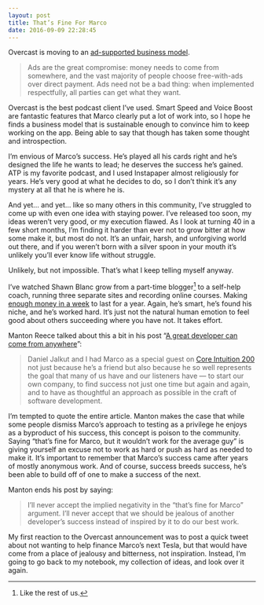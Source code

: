 ```yaml
---
layout: post
title: That’s Fine For Marco
date: 2016-09-09 22:28:45
---
```


Overcast is moving to an [ad-supported business model][1].

> Ads are the great compromise: money needs to come from somewhere, and the vast majority of people choose free-with-ads over direct payment. Ads need not be a bad thing: when implemented respectfully, all parties can get what they want.

Overcast is the best podcast client I’ve used. Smart Speed and Voice Boost are fantastic features that Marco clearly put a lot of work into, so I hope he finds a business model that is sustainable enough to convince him to keep working on the app. Being able to say that though has taken some thought and introspection.

I’m envious of Marco’s success. He’s played all his cards right and he’s designed the life he wants to lead; he deserves the success he’s gained. ATP is my favorite podcast, and I used Instapaper almost religiously for years. He’s very good at what he decides to do, so I don’t think it’s any mystery at all that he is where he is. 

And yet… and yet… like so many others in this community, I’ve struggled to come up with even one idea with staying power. I’ve released too soon, my ideas weren’t very good, or my execution flawed. As I look at turning 40 in a few short months, I’m finding it harder than ever not to grow bitter at how some make it, but most do not. It’s an unfair, harsh, and unforgiving world out there, and if you weren’t born with a silver spoon in your mouth it’s unlikely you’ll ever know life without struggle. 

Unlikely, but not impossible. That’s what I keep telling myself anyway.

I’ve watched Shawn Blanc grow from a part-time blogger[^1] to a self-help coach, running three separate sites and recording online courses. Making [enough money in a week][2] to last for a year. Again, he’s smart, he’s found his niche, and he’s worked hard. It’s just not the natural human emotion to feel good about others succeeding where you have not. It takes effort.

Manton Reece talked about this a bit in his post “[A great developer can come from anywhere][3]”:

> Daniel Jalkut and I had Marco as a special guest on [Core Intuition 200][4] not just because he’s a friend but also because he so well represents the goal that many of us have and our listeners have — to start our own company, to find success not just one time but again and again, and to have as thoughtful an approach as possible in the craft of software development.

I’m tempted to quote the entire article. Manton makes the case that while some people dismiss Marco’s approach to testing as a privilege he enjoys as a byproduct of his success, this concept is poison to the community. Saying “that’s fine for Marco, but it wouldn’t work for the average guy” is giving yourself an excuse not to work as hard or push as hard as needed to make it. It’s important to remember that Marco’s success came after years of mostly anonymous work. And of course, success breeds success, he’s been able to build off of one to make a success of the next. 

Manton ends his post by saying:

> I’ll never accept the implied negativity in the “that’s fine for Marco” argument. I’ll never accept that we should be jealous of another developer’s success instead of inspired by it to do our best work.

My first reaction to the Overcast announcement was to post a quick tweet about not wanting to help finance Marco’s next Tesla, but that would have come from a place of jealousy and bitterness, not inspiration. Instead, I’m going to go back to my notebook, my collection of ideas, and look over it again. 

[^1]:	Like the rest of us.

[1]:	https://marco.org/2016/09/09/overcast-ads
[2]:	https://thefocuscourse.com/behind-the-scenes-six-figure-course-launch/
[3]:	http://www.manton.org/2015/10/a-great-developer-can-come-from-anywhere.html
[4]:	http://coreint.org/200
